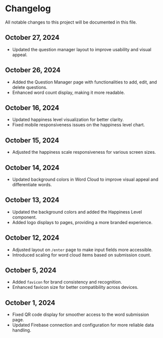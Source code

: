 # Changelog

All notable changes to this project will be documented in this file.

## October 27, 2024
- Updated the question manager layout to improve usability and visual appeal.

## October 26, 2024
- Added the Question Manager page with functionalities to add, edit, and delete questions.
- Enhanced word count display, making it more readable.

## October 16, 2024
- Updated happiness level visualization for better clarity.
- Fixed mobile responsiveness issues on the happiness level chart.

## October 15, 2024
- Adjusted the happiness scale responsiveness for various screen sizes.

## October 14, 2024
- Updated background colors in Word Cloud to improve visual appeal and differentiate words.

## October 13, 2024
- Updated the background colors and added the Happiness Level component.
- Added logo displays to pages, providing a more branded experience.

## October 12, 2024
- Adjusted layout on `/enter` page to make input fields more accessible.
- Introduced scaling for word cloud items based on submission count.

## October 5, 2024
- Added `favicon` for brand consistency and recognition.
- Enhanced favicon size for better compatibility across devices.

## October 1, 2024
- Fixed QR code display for smoother access to the word submission page.
- Updated Firebase connection and configuration for more reliable data handling.
